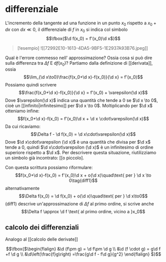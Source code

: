 # differenziale
$\newcommand{\d}{\mathrm d}$
	L'incremento della tangente ad una funzione in un punto $x_0$ rispetto a $x_0 + dx$ con $dx \ll 0$, il differenziale di $f$ in $x_0$ si indica col simbolo $$\fbox{$\d f(x_0) = f'(x_0)\d x$}$$
>[!esempio]
>![[72992E10-1613-4DA5-9BF5-1E2937A93B76.jpeg]]


Qual è l'errore commesso nell' approssimazione? Ossia cosa si può dire sulla differenza tra $\Delta f$ E $\mathrm df(x_0)$?
Partiamo dalla definizione di [[derivata]], ossia
$$\lim_{\d x\to0}\frac{f(x_0+\d x)-f(x_0)}{\d x} = f'(x_0)$$
Possiamo quindi scrivere
$$\frac{f(x_0+\d x)-f(x_0)}{\d x} = f'(x_0) + \varepsilon(\d x)$$
Dove $\varepsilon(\d x)$ indica una quantità che tende a $0$ se $\d x \to 0$, cioè un [[infinito|infinitesimo]] per $\d x \to 0$.
Moltiplicando per $\d x$ otteniamo infine:
$$f(x_0+\d x)-f(x_0) = f'(x_0)\d x + \d x \cdot\varepsilon(\d x)$$
Da cui ricaviamo:
$$\Delta f - \d f(x_0) = \d x\cdot\varepsilon(\d x)$$
Dove $\d x\cdot\varepsilon (\d x)$ è una quantità che divisa per $\d x$ tende a $0$, quindi $\d x\cdot\varepsilon (\d x)$ è un infinitesimo di ordine superiore rispetto a $\d x$. Per descrivere questa situazione, riutilizziamo un simbolo già incontrato:
[[o piccolo].

Con questa scrittura possiamo riformulare:
$$f(x_0+\d x)-f(x_0) = f'(x_0)\d x + o(\d x)\quad\text{ per } \d x \to 0\tag{diff1}$$
alternativamente
$$\Delta f(x_0) = \d f(x_0) + o(\d x)\quad\text{ per } \d x\to0$$
$(\text{diff1})$ descrive un'approssimazione di $\Delta f$ al primo ordine, si scrive anche
$$\Delta f \approx \d f \text{ al primo ordine, vicino a }x_0$$
## calcolo dei differenziali
Analogo al [[calcolo delle derivate]]

$$\fbox{$\begin{flalign}
&\d (f\pm g) = \d f\pm \d g \\
&\d (f \cdot g) = g\d f +f \d g \\
&\d\left(\frac{f}g\right) =\frac{g\d f - f\d g}{g^2}
\end{flalign} $}$$